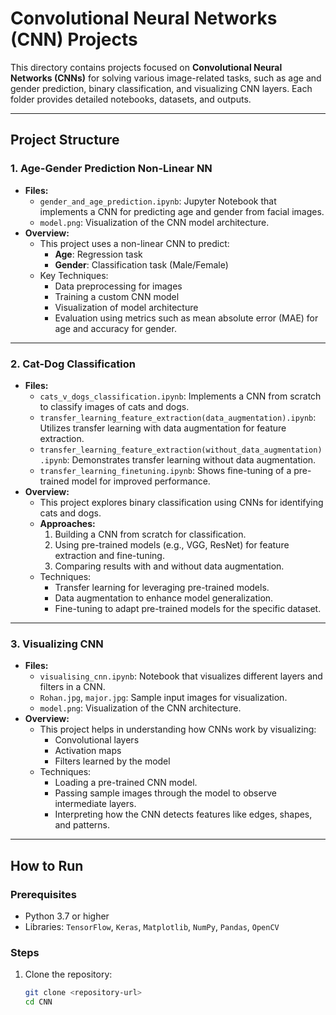# Convolutional Neural Networks (CNN) Projects

This directory contains projects focused on **Convolutional Neural Networks (CNNs)** for solving various image-related tasks, such as age and gender prediction, binary classification, and visualizing CNN layers. Each folder provides detailed notebooks, datasets, and outputs.

---

## Project Structure

### 1. Age-Gender Prediction Non-Linear NN
- **Files:**
  - `gender_and_age_prediction.ipynb`: Jupyter Notebook that implements a CNN for predicting age and gender from facial images.
  - `model.png`: Visualization of the CNN model architecture.
- **Overview:**
  - This project uses a non-linear CNN to predict:
    - **Age**: Regression task
    - **Gender**: Classification task (Male/Female)
  - Key Techniques:
    - Data preprocessing for images
    - Training a custom CNN model
    - Visualization of model architecture
    - Evaluation using metrics such as mean absolute error (MAE) for age and accuracy for gender.

---

### 2. Cat-Dog Classification
- **Files:**
  - `cats_v_dogs_classification.ipynb`: Implements a CNN from scratch to classify images of cats and dogs.
  - `transfer_learning_feature_extraction(data_augmentation).ipynb`: Utilizes transfer learning with data augmentation for feature extraction.
  - `transfer_learning_feature_extraction(without_data_augmentation).ipynb`: Demonstrates transfer learning without data augmentation.
  - `transfer_learning_finetuning.ipynb`: Shows fine-tuning of a pre-trained model for improved performance.
- **Overview:**
  - This project explores binary classification using CNNs for identifying cats and dogs.
  - **Approaches:**
    1. Building a CNN from scratch for classification.
    2. Using pre-trained models (e.g., VGG, ResNet) for feature extraction and fine-tuning.
    3. Comparing results with and without data augmentation.
  - Techniques:
    - Transfer learning for leveraging pre-trained models.
    - Data augmentation to enhance model generalization.
    - Fine-tuning to adapt pre-trained models for the specific dataset.

---

### 3. Visualizing CNN
- **Files:**
  - `visualising_cnn.ipynb`: Notebook that visualizes different layers and filters in a CNN.
  - `Rohan.jpg`, `major.jpg`: Sample input images for visualization.
  - `model.png`: Visualization of the CNN architecture.
- **Overview:**
  - This project helps in understanding how CNNs work by visualizing:
    - Convolutional layers
    - Activation maps
    - Filters learned by the model
  - Techniques:
    - Loading a pre-trained CNN model.
    - Passing sample images through the model to observe intermediate layers.
    - Interpreting how the CNN detects features like edges, shapes, and patterns.

---

## How to Run

### Prerequisites
- Python 3.7 or higher
- Libraries: `TensorFlow`, `Keras`, `Matplotlib`, `NumPy`, `Pandas`, `OpenCV`

### Steps
1. Clone the repository:
   ```bash
   git clone <repository-url>
   cd CNN
